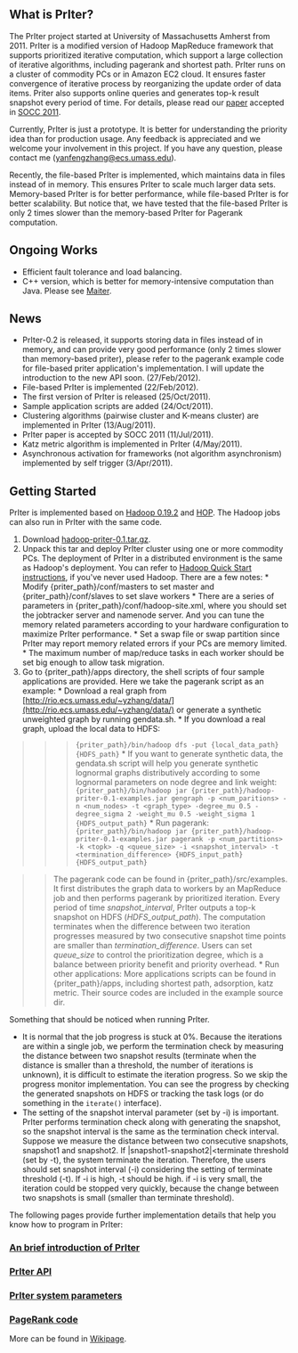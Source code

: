 ## What is PrIter? ##
The PrIter project started at University of Massachusetts Amherst from 2011. PrIter is a modified version of Hadoop MapReduce framework that supports prioritized iterative computation, which support a large collection of iterative algorithms, including pagerank and shortest path. PrIter runs on a cluster of commodity PCs or in Amazon EC2 cloud. It
ensures faster convergence of iterative process by reorganizing the update order of data items. Priter also supports online queries and generates top-k result snapshot every period of time. For details, please read our [paper](http://rio.ecs.umass.edu/~yzhang/papers/socc11-final71.pdf) accepted in [SOCC 2011](http://socc2011.gsd.inesc-id.pt/).


Currently, PrIter is just a prototype. It is better for understanding the priority idea than for production usage. Any feedback is appreciated and we welcome your involvement in this project. If you have any question, please contact me (yanfengzhang@ecs.umass.edu).

Recently, the file-based PrIter is implemented, which maintains data in files instead of in memory. This ensures PrIter to scale much larger data sets. Memory-based PrIter is for better performance, while file-based PrIter is for better scalability. But notice that, we have tested that the file-based PrIter is only 2 times slower than the memory-based PrIter for Pagerank computation.

## Ongoing Works ##
  * Efficient fault tolerance and load balancing.
  * C++ version, which is better for memory-intensive computation than Java. Please see [Maiter](http://code.google.com/p/maiter/).

## News ##
  * PrIter-0.2 is released, it supports storing data in files instead of in memory, and can provide very good performance (only 2 times slower than memory-based priter), please refer to the pagerank example code for file-based priter application's implementation. I will update the introduction to the new API soon. (27/Feb/2012).
  * File-based PrIter is implemented (22/Feb/2012).
  * The first version of PrIter is released (25/Oct/2011).
  * Sample application scripts are added (24/Oct/2011).
  * Clustering algorithms (pairwise cluster and K-means cluster) are implemented in PrIter (13/Aug/2011).
  * PrIter paper is accepted by SOCC 2011 (11/Jul/2011).
  * Katz metric algorithm is implemented in PrIter (4/May/2011).
  * Asynchronous activation for frameworks (not algorithm asynchronism) implemented by self trigger (3/Apr/2011).

## Getting Started ##
PrIter is implemented based on [Hadoop 0.19.2](http://hadoop.apache.org/) and [HOP](http://code.google.com/p/hop). The Hadoop jobs can also run in PrIter with the same code.

  1. Download [hadoop-priter-0.1.tar.gz](http://priter.googlecode.com/files/hadoop-priter-0.1.tar.gz).
  1. Unpack this tar and deploy PrIter cluster using one or more commodity PCs. The deployment of PrIter in a distributed environment is the same as Hadoop's deployment. You can refer to [Hadoop Quick Start instructions](http://hadoop.apache.org/common/docs/current/), if you've never used Hadoop. There are a few notes:
    * Modify {priter\_path}/conf/masters to set master and {priter\_path}/conf/slaves to set slave workers
    * There are a series of parameters in {priter\_path}/conf/hadoop-site.xml, where you should set the jobtracker server and namenode server. And you can tune the memory related parameters according to your hardware configuration to maximize PrIter performance.
    * Set a swap file or swap partition since PrIter may report memory related errors if your PCs are memory limited.
    * The maximum number of map/reduce tasks in each worker should be set big enough to allow task migration.
  1. Go to {priter\_path}/apps directory, the shell scripts of four sample applications are provided. Here we take the pagerank script as an example:
    * Download a real graph from [http://rio.ecs.umass.edu/~yzhang/data/](http://rio.ecs.umass.edu/~yzhang/data/) or generate a synthetic unweighted graph by running gendata.sh.
    * If you download a real graph, upload the local data to HDFS:
> > > `{priter_path}/bin/hadoop dfs -put {local_data_path} {HDFS_path}`
    * If you want to generate synthetic data, the gendata.sh script will help you generate synthetic lognormal graphs distributively according to some lognormal parameters on node degree and link weight:
> > > `{priter_path}/bin/hadoop jar {priter_path}/hadoop-priter-0.1-examples.jar gengraph -p <num_paritions> -n <num_nodes> -t <graph_type> -degree_mu 0.5 -degree_sigma 2 -weight_mu 0.5 -weight_sigma 1 {HDFS_output_path}`
    * Run pagerank:
> > > `{priter_path}/bin/hadoop jar {priter_path}/hadoop-priter-0.1-examples.jar pagerank -p <num_partitions> -k <topk> -q <queue_size> -i <snapshot_interval> -t <termination_difference> {HDFS_input_path} {HDFS_output_path}`

> > The pagerank code can be found in {priter\_path}/src/examples. It first distributes the graph data to workers by an MapReduce job and then performs pagerank by prioritized iteration. Every period of time _snapshot\_interval_, PrIter outputs a top-k snapshot on HDFS (_HDFS\_output\_path_). The computation terminates when the difference between two iteration progresses measured by two consecutive snapshot time points are smaller than _termination\_difference_. Users can set _queue\_size_ to control the prioritization degree, which is a balance between priority benefit and priority overhead.
    * Run other applications:
> > More applications scripts can be found in {priter\_path}/apps, including shortest path, adsorption, katz metric. Their source codes are included in the example source dir.

Something that should be noticed when running PrIter.
  * It is normal that the job progress is stuck at 0%. Because the iterations are within a single job, we perform the termination check by measuring the distance between two snapshot results (terminate when the distance is smaller than a threshold, the number of iterations is unknown), it is difficult to estimate the iteration progress. So we skip the progress monitor implementation. You can see the progress by checking the generated snapshots on HDFS or tracking the task logs (or do something in the `iterate()` interface).
  * The setting of the snapshot interval parameter (set by -i) is important. PrIter performs termination check along with generating the snapshot, so the snapshot interval is the same as the termination check interval. Suppose we measure the distance between two consecutive snapshots, snapshot1 and snapshot2. If |snapshot1-snapshot2|<terminate threshold (set by -t), the system terminate the iteration. Therefore, the users should set snapshot interval (-i) considering the setting of terminate threshold (-t). If -i is high, -t should be high. if -i is very small, the iteration could be stopped very quickly, because the change between two snapshots is small (smaller than terminate threshold).


The following pages provide further implementation details that help you know how to program in PrIter:
### [An brief introduction of PrIter](PrIterIntroduction.md) ###
### [PrIter API](API.md) ###
### [PrIter system parameters](SystemParameters.md) ###
### [PageRank code](Impl_Ex2_PageRank.md) ###

More can be found in [Wikipage](http://code.google.com/p/priter/w/list).